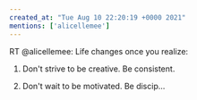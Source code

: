 ```yaml
---
created_at: "Tue Aug 10 22:20:19 +0000 2021"
mentions: ['alicellemee']
---
```


RT @alicellemee: Life changes once you realize: 

1) Don't strive to be creative. Be consistent. 

2) Don't wait to be motivated. Be discip…